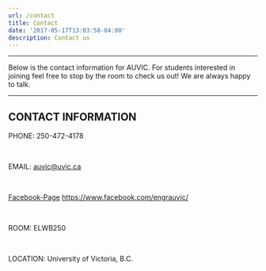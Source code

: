 ```yaml
---
url: /contact
title: Contact
date: '2017-05-17T13:03:58-04:00'
description: Contact us
---
```



---
Below is the contact information for AUVIC. For students interested in joining feel free to stop by the room to check us out! We are always happy to talk.

---


## CONTACT INFORMATION
PHONE: 250-472-4178

<br/>

EMAIL: auvic@uvic.ca

<br/>

[Facebook-Page](https://www.facebook.com/engrauvic/)
https://www.facebook.com/engrauvic/

<br/>

ROOM: ELWB250

<br>

LOCATION: University of Victoria, B.C.

<br>
